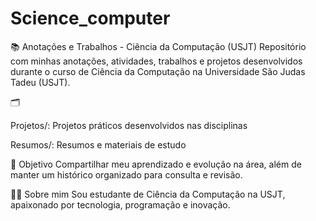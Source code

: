 # Science_computer
📚 Anotações e Trabalhos - Ciência da Computação (USJT)
Repositório com minhas anotações, atividades, trabalhos e projetos desenvolvidos durante o curso de Ciência da Computação na Universidade São Judas Tadeu (USJT).

🗂️ 

Projetos/: Projetos práticos desenvolvidos nas disciplinas

Resumos/: Resumos e materiais de estudo

📌 Objetivo
Compartilhar meu aprendizado e evolução na área, além de manter um histórico organizado para consulta e revisão.

👨‍💻 Sobre mim
Sou estudante de Ciência da Computação na USJT, apaixonado por tecnologia, programação e inovação.
